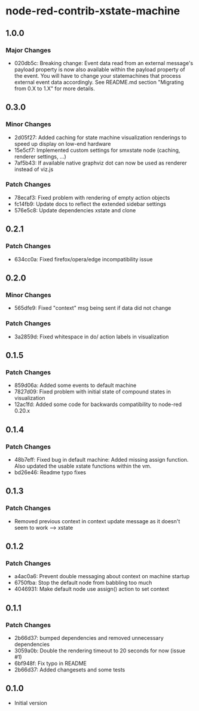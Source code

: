 # node-red-contrib-xstate-machine

## 1.0.0

### Major Changes

- 020db5c: Breaking change: Event data read from an external message's payload property is now also available within the payload property of the event. You will have to change your statemachines that process external event data accordingly. See README.md section "Migrating from 0.X to 1.X" for more details.

## 0.3.0

### Minor Changes

- 2d05f27: Added caching for state machine visualization renderings to speed up display on low-end hardware
- 15e5cf7: Implemented custom settings for smxstate node (caching, renderer settings, ...)
- 7af5b43: If available native graphviz dot can now be used as renderer instead of viz.js

### Patch Changes

- 78ecaf3: Fixed problem with rendering of empty action objects
- fc14fb9: Update docs to reflect the extended sidebar settings
- 576e5c8: Update dependencies xstate and clone

## 0.2.1

### Patch Changes

- 634cc0a: Fixed firefox/opera/edge incompatibility issue

## 0.2.0

### Minor Changes

- 565dfe9: Fixed "context" msg being sent if data did not change

### Patch Changes

- 3a2859d: Fixed whitespace in do/ action labels in visualization

## 0.1.5

### Patch Changes

- 859d06a: Added some events to default machine
- 7827d09: Fixed problem with initial state of compound states in visualization
- 12ac1fd: Added some code for backwards compatibility to node-red 0.20.x

## 0.1.4

### Patch Changes

- 48b7eff: Fixed bug in default machine: Added missing assign function. Also updated the usable xstate functions within the vm.
- bd26e46: Readme typo fixes

## 0.1.3

### Patch Changes

- Removed previous context in context update message as it doesn't seem to work --> xstate

## 0.1.2

### Patch Changes

- a4ac0a6: Prevent double messaging about context on machine startup
- 6750fba: Stop the default node from babbling too much
- 4046931: Make default node use assign() action to set context

## 0.1.1

### Patch Changes

- 2b66d37: bumped dependencies and removed unnecessary dependencies
- 3059a0b: Double the rendering timeout to 20 seconds for now (issue #1)
- 6bf948f: Fix typo in README
- 2b66d37: Added changesets and some tests

## 0.1.0

- Initial version

